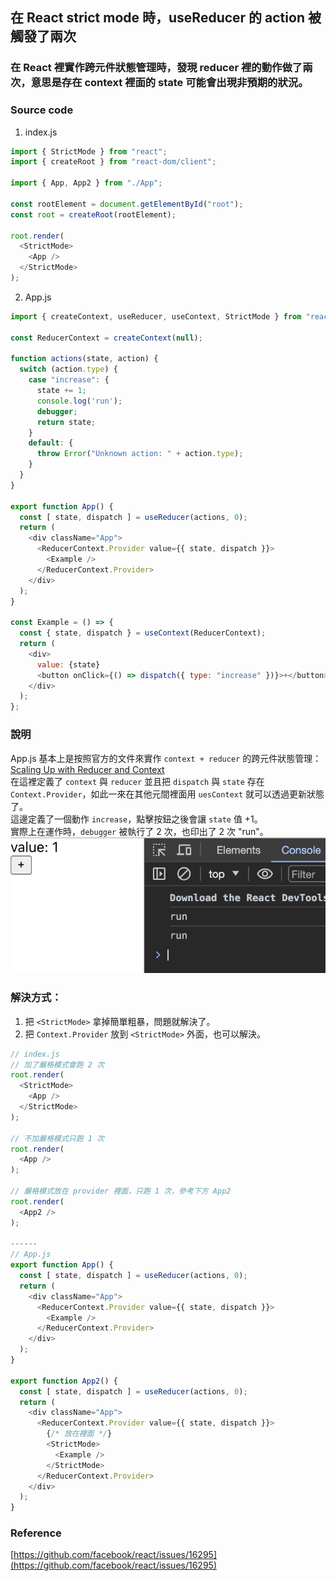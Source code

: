 ## 在 React strict mode 時，useReducer 的 action 被觸發了兩次

### 在 React 裡實作跨元件狀態管理時，發現 reducer 裡的動作做了兩次，意思是存在 context 裡面的 state 可能會出現非預期的狀況。

### Source code
1. index.js
```javascript
import { StrictMode } from "react";
import { createRoot } from "react-dom/client";

import { App, App2 } from "./App";

const rootElement = document.getElementById("root");
const root = createRoot(rootElement);

root.render(
  <StrictMode>
    <App />
  </StrictMode>
);
```

2. App.js
```javascript
import { createContext, useReducer, useContext, StrictMode } from "react";

const ReducerContext = createContext(null);

function actions(state, action) {
  switch (action.type) {
    case "increase": {
      state += 1;
      console.log('run');
      debugger;
      return state;
    }
    default: {
      throw Error("Unknown action: " + action.type);
    }
  }
}

export function App() {
  const [ state, dispatch ] = useReducer(actions, 0);
  return (
    <div className="App">
      <ReducerContext.Provider value={{ state, dispatch }}>
        <Example />
      </ReducerContext.Provider>
    </div>
  );
}

const Example = () => {
  const { state, dispatch } = useContext(ReducerContext);
  return (
    <div>
      value: {state}
      <button onClick={() => dispatch({ type: "increase" })}>+</button>
    </div>
  );
};
```

### 說明
App.js 基本上是按照官方的文件來實作 `context + reducer` 的跨元件狀態管理：[Scaling Up with Reducer and Context](https://react.dev/learn/scaling-up-with-reducer-and-context)  
在這裡定義了 `context` 與 `reducer` 並且把 `dispatch` 與 `state` 存在 `Context.Provider`，如此一來在其他元間裡面用 `uesContext` 就可以透過更新狀態了。  
這邊定義了一個動作 `increase`，點擊按鈕之後會讓 `state` 值 +1。  
實際上在運作時，`debugger` 被執行了 2 次，也印出了 2 次 "run"。
![run twice](./images/1.png)

### 解決方式：
1. 把 `<StrictMode>` 拿掉簡單粗暴，問題就解決了。
2. 把 `Context.Provider` 放到 `<StrictMode>` 外面，也可以解決。

```Javascript
// index.js
// 加了嚴格模式會跑 2 次
root.render(
  <StrictMode>
    <App />
  </StrictMode>
);

// 不加嚴格模式只跑 1 次
root.render(
  <App />
);

// 嚴格模式放在 provider 裡面，只跑 1 次，參考下方 App2
root.render(
  <App2 />
);

------
// App.js
export function App() {
  const [ state, dispatch ] = useReducer(actions, 0);
  return (
    <div className="App">
      <ReducerContext.Provider value={{ state, dispatch }}>
        <Example />
      </ReducerContext.Provider>
    </div>
  );
}

export function App2() {
  const [ state, dispatch ] = useReducer(actions, 0);
  return (
    <div className="App">
      <ReducerContext.Provider value={{ state, dispatch }}>
        {/* 放在裡面 */}
        <StrictMode>
          <Example />
        </StrictMode>
      </ReducerContext.Provider>
    </div>
  );
}

```

### Reference
[https://github.com/facebook/react/issues/16295](https://github.com/facebook/react/issues/16295)